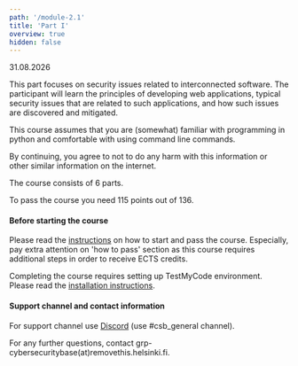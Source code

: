 ```yaml
---
path: '/module-2.1'
title: 'Part I'
overview: true
hidden: false
---
```

<deadline>31.08.2026</deadline>


This part focuses on security issues related to interconnected software. The
participant will learn the principles of developing web applications, typical
security issues that are related to such applications, and how such issues are
discovered and mitigated.

This course assumes that you are (somewhat) familiar with programming in python and
comfortable with using command line commands.

By continuing, you agree to not to do any harm with this information or other similar information on the internet.

<please-login></please-login>

The course consists of 6 parts.

To pass the course you need 115 points out of 136.

#### Before starting the course

Please read the [instructions](/pass) on how to start and pass the course.
Especially, pay extra attention on 'how to pass' section as this course
requires additional steps in order to receive ECTS credits.

Completing the course requires setting up TestMyCode environment.
Please read the [installation instructions](/installation-guide).


#### Support channel and contact information

For support channel use [Discord](https://study.cs.helsinki.fi/discord/join/csb) (use #csb_general channel).

For any further questions, contact grp-cybersecuritybase(at)removethis.helsinki.fi.






<pages-in-this-section></pages-in-this-section>


<exercises-in-this-section course="Securing Software"></exercises-in-this-section>
